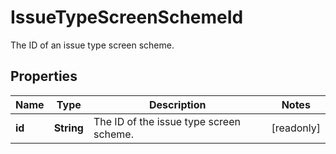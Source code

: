 

# IssueTypeScreenSchemeId

The ID of an issue type screen scheme.
## Properties

Name | Type | Description | Notes
------------ | ------------- | ------------- | -------------
**id** | **String** | The ID of the issue type screen scheme. |  [readonly]



